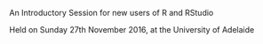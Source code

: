 An Introductory Session for new users of R and RStudio

Held on Sunday 27th November 2016, at the University of Adelaide